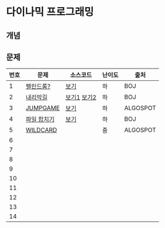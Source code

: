 # 다이나믹 프로그래밍

## 개념


## 문제

|번호|문제|소스코드|난이도|출처|
|--- |--- |--- |---	|--- |
|1|[팰린드롬?](https://www.acmicpc.net/problem/10942)|[보기](sources/10942.cpp)|하|BOJ|
|2|[내리막길](https://www.acmicpc.net/problem/1520)|[보기1](sources/1520.cpp) [보기2](sources/1520(2).cpp)|하|BOJ|
|3|[JUMPGAME](https://algospot.com/judge/problem/read/JUMPGAME)|[보기](sources/JUMPGAME.cpp)|하|ALGOSPOT|
|4|[파일 합치기](https://www.acmicpc.net/problem/11066)|[보기](sources/11066.cpp)|하|BOJ|
|5|[WILDCARD](https://algospot.com/judge/problem/read/WILDCARD)||중|ALGOSPOT|
|6|   	|   	|   	|   |
|7|   	|   	|   	|   |
|8|   	|   	|   	|   |
|9|   	|   	|   	|   |
|10|   	|   	|   	|   |
|11|   	|   	|   	|   |
|12|   	|   	|   	|   |
|13|   	|   	|   	|   |
|14|   	|   	|   	|   |